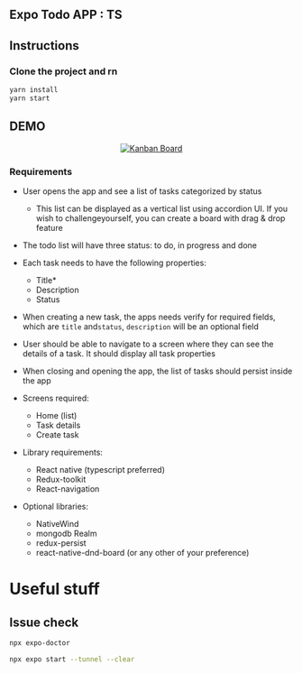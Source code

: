 ## Expo Todo APP : TS

## Instructions

### Clone the project and rn

```bash
yarn install
yarn start
```


## DEMO

<div align="center">
  <a href="https://www.youtube.com/watch?v=APu4rbl4ctk"><img src="https://img.youtube.com/vi/APu4rbl4ctk/0.jpg" alt="Kanban Board"></a>
</div>


### Requirements

- User opens the app and see a list of tasks categorized by status
  - This list can be displayed as a vertical list using accordion UI. If you wish to challengeyourself, you can create a board with drag & drop feature
- The todo list will have three status: to do, in progress and done
- Each task needs to have the following properties:
  - Title*
  - Description
  - Status
- When creating a new task, the apps needs verify for required fields, which are `title` and`status`, `description` will be an optional field
- User should be able to navigate to a screen where they can see the details of a task. It should display all task properties
- When closing and opening the app, the list of tasks should persist inside the app
- Screens required:
  - Home (list)
  - Task details
  - Create task

- Library requirements:
  - React native (typescript preferred)
  - Redux-toolkit
  - React-navigation
- Optional libraries:
  - NativeWind
  - mongodb Realm
  - redux-persist
  - react-native-dnd-board (or any other of your preference)

# Useful stuff

## Issue check

```bash
npx expo-doctor
```

```bash
npx expo start --tunnel --clear
```
